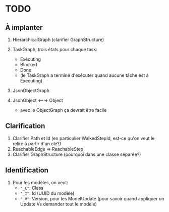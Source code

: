 # TODO

## À implanter

1. HierarchicalGraph (clarifier GraphStructure)
1. TaskGraph, trois états pour chaque task:
    * Executing
    * Blocked  
    * Done
    * (le TaskGraph a terminé d'exécuter quand aucune tâche est à Executing)

1. JsonObjectGraph

1. JsonObject <===> Object
    * avec le ObjectGraph ça devrait être facile


## Clarification

1. Clarifier Path et Id (en particulier WalkedStepId, est-ce qu'on veut le relire à partir d'un clé?)
1. ReachableEdge => ReachableStep
1. Clarifier GraphStructure (pourquoi dans une classe séparée?)

## Identification

1. Pour les modèles, on veut:
    * `"_C"`: Class
    * `"_I"`: Id (UUID du modèle)
    * `"_V"`: Version, pour les ModelUpdate (pour savoir quand appliquer un Update Vs demander tout le modèle)
